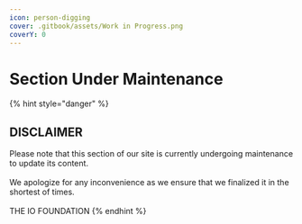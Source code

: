 ```yaml
---
icon: person-digging
cover: .gitbook/assets/Work in Progress.png
coverY: 0
---
```


# Section Under Maintenance

{% hint style="danger" %}
## DISCLAIMER

Please note that this section of our site is currently undergoing maintenance to update its content.\
\
We apologize for any inconvenience as we ensure that we finalized it in the shortest of times.\
\
THE IO FOUNDATION
{% endhint %}

